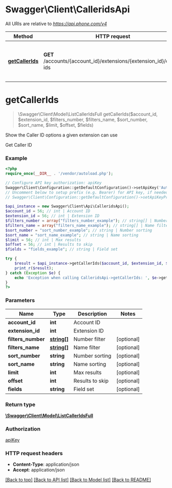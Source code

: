 # Swagger\Client\CalleridsApi

All URIs are relative to *https://api.phone.com/v4*

Method | HTTP request | Description
------------- | ------------- | -------------
[**getCallerIds**](CalleridsApi.md#getCallerIds) | **GET** /accounts/{account_id}/extensions/{extension_id}/caller-ids | Show the Caller ID options a given extension can use


# **getCallerIds**
> \Swagger\Client\Model\ListCallerIdsFull getCallerIds($account_id, $extension_id, $filters_number, $filters_name, $sort_number, $sort_name, $limit, $offset, $fields)

Show the Caller ID options a given extension can use

Get Caller ID

### Example
```php
<?php
require_once(__DIR__ . '/vendor/autoload.php');

// Configure API key authorization: apiKey
Swagger\Client\Configuration::getDefaultConfiguration()->setApiKey('Authorization', 'YOUR_API_KEY');
// Uncomment below to setup prefix (e.g. Bearer) for API key, if needed
// Swagger\Client\Configuration::getDefaultConfiguration()->setApiKeyPrefix('Authorization', 'Bearer');

$api_instance = new Swagger\Client\Api\CalleridsApi();
$account_id = 56; // int | Account ID
$extension_id = 56; // int | Extension ID
$filters_number = array("filters_number_example"); // string[] | Number filter
$filters_name = array("filters_name_example"); // string[] | Name filter
$sort_number = "sort_number_example"; // string | Number sorting
$sort_name = "sort_name_example"; // string | Name sorting
$limit = 56; // int | Max results
$offset = 56; // int | Results to skip
$fields = "fields_example"; // string | Field set

try {
    $result = $api_instance->getCallerIds($account_id, $extension_id, $filters_number, $filters_name, $sort_number, $sort_name, $limit, $offset, $fields);
    print_r($result);
} catch (Exception $e) {
    echo 'Exception when calling CalleridsApi->getCallerIds: ', $e->getMessage(), PHP_EOL;
}
?>
```

### Parameters

Name | Type | Description  | Notes
------------- | ------------- | ------------- | -------------
 **account_id** | **int**| Account ID |
 **extension_id** | **int**| Extension ID |
 **filters_number** | [**string[]**](../Model/string.md)| Number filter | [optional]
 **filters_name** | [**string[]**](../Model/string.md)| Name filter | [optional]
 **sort_number** | **string**| Number sorting | [optional]
 **sort_name** | **string**| Name sorting | [optional]
 **limit** | **int**| Max results | [optional]
 **offset** | **int**| Results to skip | [optional]
 **fields** | **string**| Field set | [optional]

### Return type

[**\Swagger\Client\Model\ListCallerIdsFull**](../Model/ListCallerIdsFull.md)

### Authorization

[apiKey](../../README.md#apiKey)

### HTTP request headers

 - **Content-Type**: application/json
 - **Accept**: application/json

[[Back to top]](#) [[Back to API list]](../../README.md#documentation-for-api-endpoints) [[Back to Model list]](../../README.md#documentation-for-models) [[Back to README]](../../README.md)


